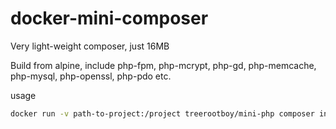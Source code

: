 # docker-mini-composer

Very light-weight composer, just 16MB

Build from alpine, include php-fpm, php-mcrypt, php-gd, php-memcache, php-mysql, php-openssl, php-pdo etc.

usage
```bash
docker run -v path-to-project:/project treerootboy/mini-php composer install
```
